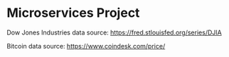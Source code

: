 # Microservices Project

Dow Jones Industries data source:
https://fred.stlouisfed.org/series/DJIA

Bitcoin data source:
https://www.coindesk.com/price/


